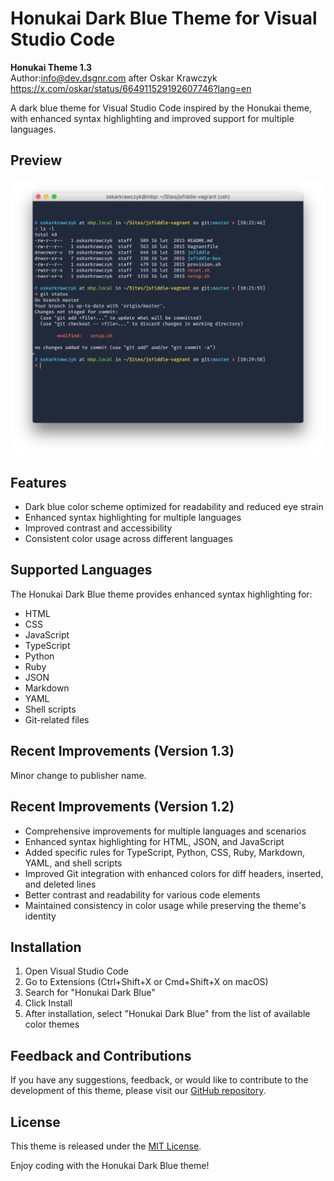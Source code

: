 # Honukai Dark Blue Theme for Visual Studio Code

__Honukai Theme 1.3__  
Author:info@dev.dsgnr.com after Oskar Krawczyk https://x.com/oskar/status/664911529192607746?lang=en

A dark blue theme for Visual Studio Code inspired by the Honukai theme, with enhanced syntax highlighting and improved support for multiple languages.

## Preview  

![Honukai Dark Blue Theme Preview](https://github.com/chrisdigital/honukai-theme/blob/main/honukai.png)

## Features  

- Dark blue color scheme optimized for readability and reduced eye strain
- Enhanced syntax highlighting for multiple languages
- Improved contrast and accessibility
- Consistent color usage across different languages

## Supported Languages  

The Honukai Dark Blue theme provides enhanced syntax highlighting for:

- HTML
- CSS
- JavaScript
- TypeScript
- Python
- Ruby
- JSON
- Markdown
- YAML
- Shell scripts
- Git-related files

## Recent Improvements (Version 1.3)  

Minor change to publisher name.

## Recent Improvements (Version 1.2)  

- Comprehensive improvements for multiple languages and scenarios
- Enhanced syntax highlighting for HTML, JSON, and JavaScript
- Added specific rules for TypeScript, Python, CSS, Ruby, Markdown, YAML, and shell scripts
- Improved Git integration with enhanced colors for diff headers, inserted, and deleted lines
- Better contrast and readability for various code elements
- Maintained consistency in color usage while preserving the theme's identity

## Installation  

1. Open Visual Studio Code
2. Go to Extensions (Ctrl+Shift+X or Cmd+Shift+X on macOS)
3. Search for "Honukai Dark Blue"
4. Click Install
5. After installation, select "Honukai Dark Blue" from the list of available color themes

## Feedback and Contributions  

If you have any suggestions, feedback, or would like to contribute to the development of this theme, please visit our [GitHub repository](https://github.com/chrisdigital/honukai-theme).

## License  

This theme is released under the [MIT License](LICENSE).

Enjoy coding with the Honukai Dark Blue theme!